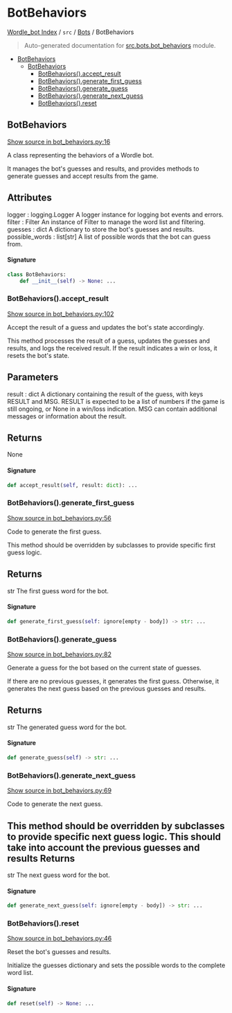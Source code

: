 # BotBehaviors

[Wordle_bot Index](../../README.md#wordle_bot-index) / `src` / [Bots](./index.md#bots) / BotBehaviors

> Auto-generated documentation for [src.bots.bot_behaviors](https://github.com/HyPerNT/wordle_bot/blob/main/src/bots/bot_behaviors.py) module.

- [BotBehaviors](#botbehaviors)
  - [BotBehaviors](#botbehaviors-1)
    - [BotBehaviors().accept_result](#botbehaviors()accept_result)
    - [BotBehaviors().generate_first_guess](#botbehaviors()generate_first_guess)
    - [BotBehaviors().generate_guess](#botbehaviors()generate_guess)
    - [BotBehaviors().generate_next_guess](#botbehaviors()generate_next_guess)
    - [BotBehaviors().reset](#botbehaviors()reset)

## BotBehaviors

[Show source in bot_behaviors.py:16](https://github.com/HyPerNT/wordle_bot/blob/main/src/bots/bot_behaviors.py#L16)

A class representing the behaviors of a Wordle bot.

It manages the bot's guesses and results, and provides methods to generate guesses
and accept results from the game.

Attributes
----------
logger : logging.Logger
    A logger instance for logging bot events and errors.
filter : Filter
    An instance of Filter to manage the word list and filtering.
guesses : dict
    A dictionary to store the bot's guesses and results.
possible_words : list[str]
    A list of possible words that the bot can guess from.

#### Signature

```python
class BotBehaviors:
    def __init__(self) -> None: ...
```

### BotBehaviors().accept_result

[Show source in bot_behaviors.py:102](https://github.com/HyPerNT/wordle_bot/blob/main/src/bots/bot_behaviors.py#L102)

Accept the result of a guess and updates the bot's state accordingly.

This method processes the result of a guess, updates the guesses and results,
and logs the received result. If the result indicates a win or loss, it resets the bot's state.

Parameters
----------
result : dict
    A dictionary containing the result of the guess, with keys RESULT and MSG.
    RESULT is expected to be a list of numbers if the game is still ongoing, or None in a win/loss indication.
    MSG can contain additional messages or information about the result.

Returns
-------
None

#### Signature

```python
def accept_result(self, result: dict): ...
```

### BotBehaviors().generate_first_guess

[Show source in bot_behaviors.py:56](https://github.com/HyPerNT/wordle_bot/blob/main/src/bots/bot_behaviors.py#L56)

Code to generate the first guess.

This method should be overridden by subclasses to provide specific first guess logic.

Returns
-------
str
    The first guess word for the bot.

#### Signature

```python
def generate_first_guess(self: ignore[empty - body]) -> str: ...
```

### BotBehaviors().generate_guess

[Show source in bot_behaviors.py:82](https://github.com/HyPerNT/wordle_bot/blob/main/src/bots/bot_behaviors.py#L82)

Generate a guess for the bot based on the current state of guesses.

If there are no previous guesses, it generates the first guess.
Otherwise, it generates the next guess based on the previous guesses and results.

Returns
-------
str
    The generated guess word for the bot.

#### Signature

```python
def generate_guess(self) -> str: ...
```

### BotBehaviors().generate_next_guess

[Show source in bot_behaviors.py:69](https://github.com/HyPerNT/wordle_bot/blob/main/src/bots/bot_behaviors.py#L69)

Code to generate the next guess.

This method should be overridden by subclasses to provide specific next guess logic.
This should take into account the previous guesses and results
Returns
-------
str
    The next guess word for the bot.

#### Signature

```python
def generate_next_guess(self: ignore[empty - body]) -> str: ...
```

### BotBehaviors().reset

[Show source in bot_behaviors.py:46](https://github.com/HyPerNT/wordle_bot/blob/main/src/bots/bot_behaviors.py#L46)

Reset the bot's guesses and results.

Initialize the guesses dictionary and sets the possible words
to the complete word list.

#### Signature

```python
def reset(self) -> None: ...
```